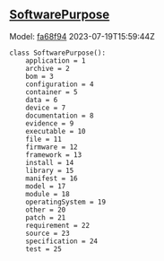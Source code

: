 ## [SoftwarePurpose](https://github.com/spdx/spdx-3-model/blob/main/model/Software/Vocabularies/SoftwarePurpose.md)
Model: [fa68f94](https://github.com/spdx/spdx-3-model/commit/fa68f942ae1a0d0e8f05df6526f147cbe64183ed) 2023-07-19T15:59:44Z
```
class SoftwarePurpose():
    application = 1
    archive = 2
    bom = 3
    configuration = 4
    container = 5
    data = 6
    device = 7
    documentation = 8
    evidence = 9
    executable = 10
    file = 11
    firmware = 12
    framework = 13
    install = 14
    library = 15
    manifest = 16
    model = 17
    module = 18
    operatingSystem = 19
    other = 20
    patch = 21
    requirement = 22
    source = 23
    specification = 24
    test = 25
```
